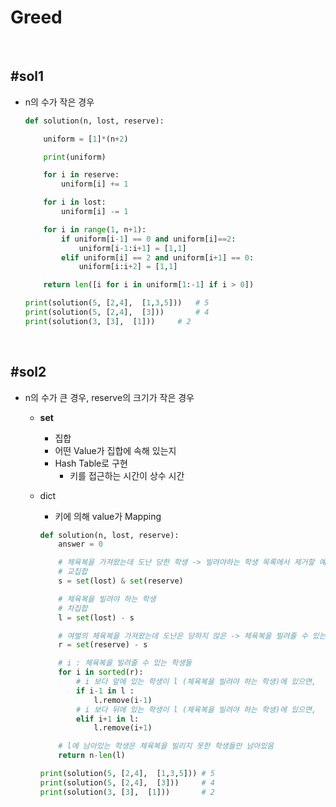 # Greed

<br>

## #sol1

- n의 수가 작은 경우

  ```python 
  def solution(n, lost, reserve):
  
      uniform = [1]*(n+2)
  
      print(uniform)
  
      for i in reserve:
          uniform[i] += 1
  
      for i in lost:
          uniform[i] -= 1
  
      for i in range(1, n+1):
          if uniform[i-1] == 0 and uniform[i]==2:
              uniform[i-1:i+1] = [1,1]
          elif uniform[i] == 2 and uniform[i+1] == 0:
              uniform[i:i+2] = [1,1]
  
      return len([i for i in uniform[1:-1] if i > 0])
  
  print(solution(5, [2,4],  [1,3,5]))	# 5
  print(solution(5, [2,4],  [3]))		# 4
  print(solution(3, [3],  [1]))		# 2
  ```

  <br>





## #sol2

- n의 수가 큰 경우, reserve의 크기가 작은 경우

  - **set**

    - 집합
    - 어떤 Value가 집합에 속해 있는지
    - Hash Table로 구현
      - 키를 접근하는 시간이 상수 시간

  - dict 

    - 키에 의해 value가 Mapping

    ```python 
    def solution(n, lost, reserve):
        answer = 0
    
        # 체육복을 가져왔는데 도난 당한 학생 -> 빌려야하는 학생 목록에서 제거할 예정
        # 교집합
        s = set(lost) & set(reserve)
    
        # 체육복을 빌려야 하는 학생 
        # 차집합
        l = set(lost) - s
    
        # 여벌의 체육복을 가져왔는데 도난은 당하지 않은 -> 체육복을 빌려줄 수 있는 학생
        r = set(reserve) - s
    
        # i : 체육복을 빌려줄 수 있는 학생들
        for i in sorted(r):
            # i 보다 앞에 있는 학생이 l (체육복을 빌려야 하는 학생)에 있으면, 
            if i-1 in l :
                l.remove(i-1)
            # i 보다 뒤에 있는 학생이 l (체육복을 빌려야 하는 학생)에 있으면, 
            elif i+1 in l:
                l.remove(i+1)
    
        # l에 남아있는 학생은 체육복을 빌리지 못한 학생들만 남아있음 
        return n-len(l)
    
    print(solution(5, [2,4],  [1,3,5]))	# 5
    print(solution(5, [2,4],  [3]))		# 4
    print(solution(3, [3],  [1]))		# 2
    ```

    
